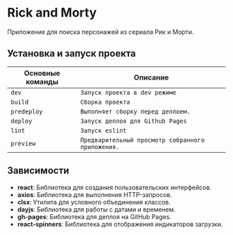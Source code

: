 # Rick and Morty

Приложение для поиска персонажей из сериала Рик и Морти.

## Установка и запуск проекта

| Основные команды | Описание                                          |
|------------------|---------------------------------------------------|
| `dev`            | `Запуск проекта в dev режиме`                     |
| `build`          | `Сборка проекта`                                  |
| `predeploy`      | `Выполняет сборку перед деплоем.`                 |
| `deploy`         | `Запуск деплоя для Github Pages`                  |
| `lint`           | `Запуск eslint`                                   |
| `preview`        | `Предварительный просмотр собранного приложения.` |

## Зависимости

- **react**: Библиотека для создания пользовательских интерфейсов.
- **axios**: Библиотека для выполнения HTTP-запросов.
- **clsx**: Утилита для условного объединения классов.
- **dayjs**: Библиотека для работы с датами и временем.
- **gh-pages**: Библиотека для деплоя на GitHub Pages.
- **react-spinners**: Библиотека для отображения индикаторов загрузки.

